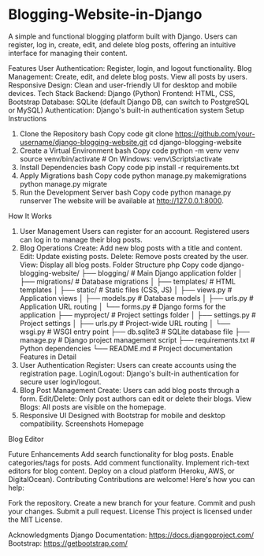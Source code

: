 # Blogging-Website-in-Django
A simple and functional blogging platform built with Django. Users can register, log in, create, edit, and delete blog posts, offering an intuitive interface for managing their content.

Features
User Authentication:
Register, login, and logout functionality.
Blog Management:
Create, edit, and delete blog posts.
View all posts by users.
Responsive Design:
Clean and user-friendly UI for desktop and mobile devices.
Tech Stack
Backend: Django (Python)
Frontend: HTML, CSS, Bootstrap
Database: SQLite (default Django DB, can switch to PostgreSQL or MySQL)
Authentication: Django's built-in authentication system
Setup Instructions
1. Clone the Repository
bash
Copy code
git clone https://github.com/your-username/django-blogging-website.git
cd django-blogging-website
2. Create a Virtual Environment
bash
Copy code
python -m venv venv
source venv/bin/activate  # On Windows: venv\Scripts\activate
3. Install Dependencies
bash
Copy code
pip install -r requirements.txt
4. Apply Migrations
bash
Copy code
python manage.py makemigrations
python manage.py migrate
5. Run the Development Server
bash
Copy code
python manage.py runserver
The website will be available at http://127.0.0.1:8000.

How It Works
1. User Management
Users can register for an account.
Registered users can log in to manage their blog posts.
2. Blog Operations
Create: Add new blog posts with a title and content.
Edit: Update existing posts.
Delete: Remove posts created by the user.
View: Display all blog posts.
Folder Structure
php
Copy code
django-blogging-website/
├── blogging/               # Main Django application folder
│   ├── migrations/         # Database migrations
│   ├── templates/          # HTML templates
│   ├── static/             # Static files (CSS, JS)
│   ├── views.py            # Application views
│   ├── models.py           # Database models
│   ├── urls.py             # Application URL routing
│   └── forms.py            # Django forms for the application
├── myproject/              # Project settings folder
│   ├── settings.py         # Project settings
│   ├── urls.py             # Project-wide URL routing
│   └── wsgi.py             # WSGI entry point
├── db.sqlite3              # SQLite database file
├── manage.py               # Django project management script
├── requirements.txt        # Python dependencies
└── README.md               # Project documentation
Features in Detail
1. User Authentication
Register:
Users can create accounts using the registration page.
Login/Logout:
Django's built-in authentication for secure user login/logout.
2. Blog Post Management
Create:
Users can add blog posts through a form.
Edit/Delete:
Only post authors can edit or delete their blogs.
View Blogs:
All posts are visible on the homepage.
3. Responsive UI
Designed with Bootstrap for mobile and desktop compatibility.
Screenshots
Homepage

Blog Editor

Future Enhancements
Add search functionality for blog posts.
Enable categories/tags for posts.
Add comment functionality.
Implement rich-text editors for blog content.
Deploy on a cloud platform (Heroku, AWS, or DigitalOcean).
Contributing
Contributions are welcome! Here's how you can help:

Fork the repository.
Create a new branch for your feature.
Commit and push your changes.
Submit a pull request.
License
This project is licensed under the MIT License.

Acknowledgments
Django Documentation: https://docs.djangoproject.com/
Bootstrap: https://getbootstrap.com/
